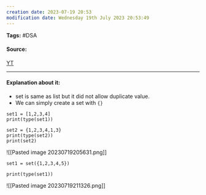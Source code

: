 ```yaml
---
creation date: 2023-07-19 20:53
modification date: Wednesday 19th July 2023 20:53:49
---
```


**Tags:** #DSA 

#### Source:
[YT](https://www.youtube.com/watch?v=mlYzwHu9RVI)

--------------------------------------

#### Explanation about it:

* set is same as list but it did not allow duplicate value.
* We can simply create a set with `{}`

```
set1 = [1,2,3,4]
print(type(set1))

set2 = {1,2,3,4,1,3}
print(type(set2))
print(set2)
```

![[Pasted image 20230719205631.png]]

```
set1 = set({1,2,3,4,5})

print(type(set1))
```

![[Pasted image 20230719211326.png]]
